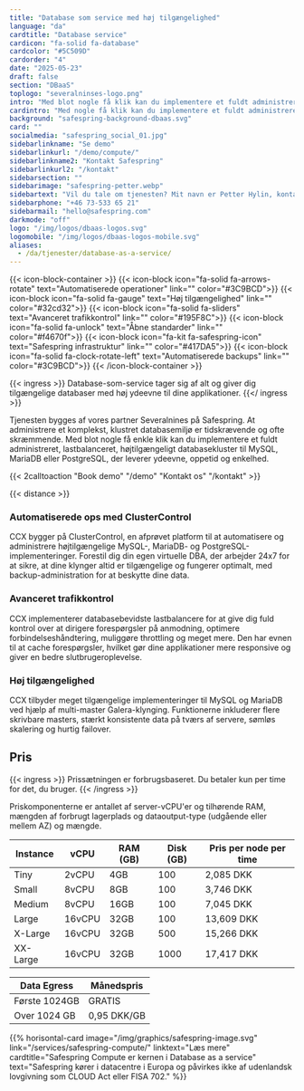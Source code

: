 ```yaml
---
title: "Database som service med høj tilgængelighed"
language: "da"
cardtitle: "Database service"
cardicon: "fa-solid fa-database"
cardcolor: "#5C509D"
cardorder: "4"
date: "2025-05-23"
draft: false
section: "DBaaS"
toplogo: "severalninses-logo.png"
intro: "Med blot nogle få klik kan du implementere et fuldt administreret, lastbalanceret, højtilgængeligt databasekluster til MySQL, MariaDB eller PostgreSQL, der leverer ydeevne, oppetid og enkelhed."
cardintro: "Med nogle få klik kan du implementere et fuldt administreret databasekluster."
background: "safespring-background-dbaas.svg"
card: ""
socialmedia: "safespring_social_01.jpg"
sidebarlinkname: "Se demo"
sidebarlinkurl: "/demo/compute/"
sidebarlinkname2: "Kontakt Safespring"
sidebarlinkurl2: "/kontakt"
sidebarsection: ""
sidebarimage: "safespring-petter.webp"
sidebartext: "Vil du tale om tjenesten? Mit navn er Petter Hylin, kontakt mig venligst, hvis du har spørgsmål."
sidebarphone: "+46 73-533 65 21"
sidebarmail: "hello@safespring.com"
darkmode: "off"
logo: "/img/logos/dbaas-logos.svg"
logomobile: "/img/logos/dbaas-logos-mobile.svg"
aliases:
  - /da/tjenester/database-as-a-service/
---
```


{{< icon-block-container >}}
{{< icon-block icon="fa-solid fa-arrows-rotate" text="Automatiserede operationer" link="" color="#3C9BCD">}}
{{< icon-block icon="fa-solid fa-gauge" text="Høj tilgængelighed" link="" color="#32cd32">}}
{{< icon-block icon="fa-solid fa-sliders" text="Avanceret trafikkontrol" link="" color="#195F8C">}}
{{< icon-block icon="fa-solid fa-unlock" text="Åbne standarder" link="" color="#f4670f">}}
{{< icon-block icon="fa-kit fa-safespring-icon" text="Safespring infrastruktur" link="" color="#417DA5">}}
{{< icon-block icon="fa-solid fa-clock-rotate-left" text="Automatiserede backups" link="" color="#3C9BCD">}}
{{< /icon-block-container >}}

{{< ingress >}}
Database-som-service tager sig af alt og giver dig tilgængelige databaser med høj ydeevne til dine applikationer.
{{</ ingress >}}

Tjenesten bygges af vores partner Severalnines på Safespring. At administrere et komplekst, klustret databasemiljø er tidskrævende og ofte skræmmende. Med blot nogle få enkle klik kan du implementere et fuldt administreret, lastbalanceret, højtilgængeligt databasekluster til MySQL, MariaDB eller PostgreSQL, der leverer ydeevne, oppetid og enkelhed.

{{< 2calltoaction "Book demo" "/demo" "Kontakt os" "/kontakt" >}}

{{< distance >}}

### Automatiserede ops med ClusterControl

CCX bygger på ClusterControl, en afprøvet platform til at automatisere og administrere højtilgængelige MySQL-, MariaDB- og PostgreSQL-implementeringer. Forestil dig din egen virtuelle DBA, der arbejder 24x7 for at sikre, at dine klynger altid er tilgængelige og fungerer optimalt, med backup-administration for at beskytte dine data.

### Avanceret trafikkontrol

CCX implementerer databasebevidste lastbalancere for at give dig fuld kontrol over at dirigere forespørgsler på anmodning, optimere forbindelseshåndtering, muliggøre throttling og meget mere. Den har evnen til at cache forespørgsler, hvilket gør dine applikationer mere responsive og giver en bedre slutbrugeroplevelse.

### Høj tilgængelighed

CCX tilbyder meget tilgængelige implementeringer til MySQL og MariaDB ved hjælp af multi-master Galera-klynging. Funktionerne inkluderer flere skrivbare masters, stærkt konsistente data på tværs af servere, sømløs skalering og hurtig failover.

## Pris

{{< ingress >}}
Prissætningen er forbrugsbaseret. Du betaler kun per time for det, du bruger.
{{< /ingress >}}

Priskomponenterne er antallet af server-vCPU'er og tilhørende RAM, mængden af forbrugt lagerplads og dataoutput-type (udgående eller mellem AZ) og mængde.

| Instance | vCPU   | RAM (GB) | Disk (GB) | Pris per node per time |
| -------- | ------ | -------- | --------- | ---------------------- |
| Tiny     | 2vCPU  | 4GB      | 100       | 2,085 DKK              |
| Small    | 8vCPU  | 8GB      | 100       | 3,746 DKK              |
| Medium   | 8vCPU  | 16GB     | 100       | 7,045 DKK              |
| Large    | 16vCPU | 32GB     | 100       | 13,609 DKK             |
| X-Large  | 16vCPU | 32GB     | 500       | 15,266 DKK             |
| XX-Large | 16vCPU | 32GB     | 1000      | 17,417 DKK             |

| Data Egress   | Månedspris  |
| ------------- | ----------- |
| Første 1024GB | GRATIS      |
| Over 1024 GB  | 0,95 DKK/GB |

{{% horisontal-card image="/img/graphics/safespring-image.svg" link="/services/safespring-compute/" linktext="Læs mere" cardtitle="Safespring Compute er kernen i Database as a service" text="Safespring kører i datacentre i Europa og påvirkes ikke af udenlandsk lovgivning som CLOUD Act eller FISA 702." %}}
